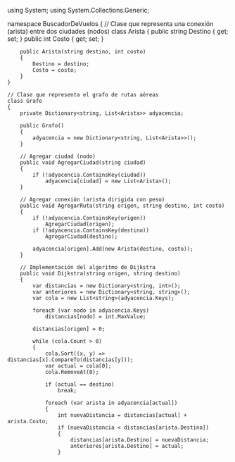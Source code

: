 using System;
using System.Collections.Generic;

namespace BuscadorDeVuelos
{
    // Clase que representa una conexión (arista) entre dos ciudades (nodos)
    class Arista
    {
        public string Destino { get; set; }
        public int Costo { get; set; }

        public Arista(string destino, int costo)
        {
            Destino = destino;
            Costo = costo;
        }
    }

    // Clase que representa el grafo de rutas aéreas
    class Grafo
    {
        private Dictionary<string, List<Arista>> adyacencia;

        public Grafo()
        {
            adyacencia = new Dictionary<string, List<Arista>>();
        }

        // Agregar ciudad (nodo)
        public void AgregarCiudad(string ciudad)
        {
            if (!adyacencia.ContainsKey(ciudad))
                adyacencia[ciudad] = new List<Arista>();
        }

        // Agregar conexión (arista dirigida con peso)
        public void AgregarRuta(string origen, string destino, int costo)
        {
            if (!adyacencia.ContainsKey(origen))
                AgregarCiudad(origen);
            if (!adyacencia.ContainsKey(destino))
                AgregarCiudad(destino);

            adyacencia[origen].Add(new Arista(destino, costo));
        }

        // Implementación del algoritmo de Dijkstra
        public void Dijkstra(string origen, string destino)
        {
            var distancias = new Dictionary<string, int>();
            var anteriores = new Dictionary<string, string>();
            var cola = new List<string>(adyacencia.Keys);

            foreach (var nodo in adyacencia.Keys)
                distancias[nodo] = int.MaxValue;

            distancias[origen] = 0;

            while (cola.Count > 0)
            {
                cola.Sort((x, y) => distancias[x].CompareTo(distancias[y]));
                var actual = cola[0];
                cola.RemoveAt(0);

                if (actual == destino)
                    break;

                foreach (var arista in adyacencia[actual])
                {
                    int nuevaDistancia = distancias[actual] + arista.Costo;
                    if (nuevaDistancia < distancias[arista.Destino])
                    {
                        distancias[arista.Destino] = nuevaDistancia;
                        anteriores[arista.Destino] = actual;
                    }

